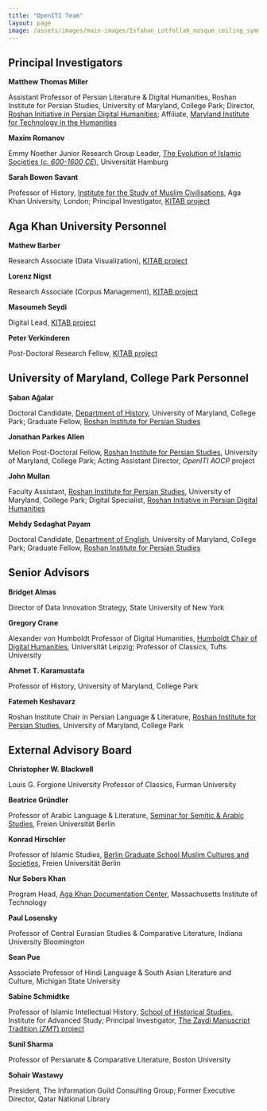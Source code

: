 ```yaml
---
title: "OpenITI Team"
layout: page
image: /assets/images/main-images/Isfahan_Lotfollah_mosque_ceiling_symmetric_narrow_border.png
---
```

## Principal Investigators

**Matthew Thomas Miller**

Assistant Professor of Persian Literature & Digital Humanities, Roshan Institute for Persian Studies, University of Maryland, College Park; Director, [Roshan Initiative in Persian Digital Humanities](https://sllc.umd.edu/fields/persian/roshan-institute/digital-humanities); Affiliate, [Maryland Institute for Technology in the Humanities](https://mith.umd.edu/)

**Maxim Romanov**

Emmy Noether Junior Research Group Leader, [The Evolution of Islamic Societies (*c. 600-1600 CE*)](https://www.csmc.uni-hamburg.de/research/current-projects/evolution-of-islamic-societies.html), Universität Hamburg

**Sarah Bowen Savant**

Professor of History, [Institute for the Study of Muslim Civilisations](https://www.aku.edu/ismc/Pages/home.aspx), Aga Khan University, London; Principal Investigator, [KITAB project](https://kitab-project.org/)
## Aga Khan University Personnel

**Mathew Barber**

Research Associate (Data Visualization), [KITAB project](https://kitab-project.org/)

**Lorenz Nigst**

Research Associate (Corpus Management), [KITAB project](https://kitab-project.org/)

**Masoumeh Seydi**

Digital Lead, [KITAB project](https://kitab-project.org/)

**Peter Verkinderen**

Post-Doctoral Research Fellow, [KITAB project](https://kitab-project.org/)
## University of Maryland, College Park Personnel

**Şaban Ağalar**

Doctoral Candidate, [Department of History](https://history.umd.edu/), University of Maryland, College Park; Graduate Fellow, [Roshan Institute for Persian Studies](https://sllc.umd.edu/fields/persian)

**Jonathan Parkes Allen**

Mellon Post-Doctoral Fellow, [Roshan Institute for Persian Studies](https://sllc.umd.edu/fields/persian), University of Maryland, College Park; Acting Assistant Director, *OpenITI AOCP* project

**John Mullan**

Faculty Assistant, [Roshan Institute for Persian Studies](https://sllc.umd.edu/fields/persian), University of Maryland, College Park; Digital Specialist, [Roshan Initiative in Persian Digital Humanities](https://sllc.umd.edu/fields/persian/roshan-institute/digital-humanities)

**Mehdy Sedaghat Payam**

Doctoral Candidate, [Department of English](https://english.umd.edu/), University of Maryland, College Park; Graduate Fellow, [Roshan Institute for Persian Studies](https://sllc.umd.edu/fields/persian)
## Senior Advisors

**Bridget Almas**

Director of Data Innovation Strategy, State University of New York

**Gregory Crane**

Alexander von Humboldt Professor of Digital Humanities, [Humboldt Chair of Digital Humanities](http://www.dh.uni-leipzig.de/wo/), Universität Leipzig; Professor of Classics, Tufts University

**Ahmet T. Karamustafa**

Professor of History, University of Maryland, College Park

**Fatemeh Keshavarz**

Roshan Institute Chair in Persian Language & Literature, [Roshan Institute for Persian Studies](https://sllc.umd.edu/fields/persian), University of Maryland, College Park
## External Advisory Board

**Christopher W. Blackwell**

Louis G. Forgione University Professor of Classics, Furman University

**Beatrice Gründler**

Professor of Arabic Language & Literature, [Seminar for Semitic & Arabic Studies](https://www.geschkult.fu-berlin.de/en/e/semiarab/index.html), Freien Universität Berlin

**Konrad Hirschler**

Professor of Islamic Studies, [Berlin Graduate School Muslim Cultures and Societies](https://www.bgsmcs.fu-berlin.de/index.html), Freien Universität Berlin

**Nur Sobers Khan**

Program Head, [Aga Khan Documentation Center](https://libraries.mit.edu/akdc/), Massachusetts Institute of Technology

**Paul Losensky**

Professor of Central Eurasian Studies & Comparative Literature, Indiana University Bloomington

**Sean Pue**

Associate Professor of Hindi Language & South Asian Literature and Culture, Michigan State University

**Sabine Schmidtke**

Professor of Islamic Intellectual History, [School of Historical Studies](https://www.ias.edu/hs), Institute for Advanced Study; Principal Investigator, [The Zaydi Manuscript Tradition (*ZMT*) project](https://www.ias.edu/digital-scholarship/zaydi_manuscript_tradition)

**Sunil Sharma**

Professor of Persianate & Comparative Literature, Boston University

**Sohair Wastawy**

President, The Information Guild Consulting Group; Former Executive Director, Qatar National Library
